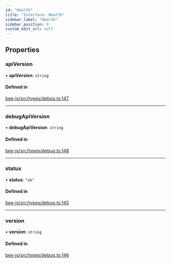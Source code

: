 ```yaml
---
id: "Health"
title: "Interface: Health"
sidebar_label: "Health"
sidebar_position: 0
custom_edit_url: null
---
```


## Properties

### apiVersion

• **apiVersion**: `string`

#### Defined in

[bee-js/src/types/debug.ts:147](https://github.com/ethersphere/bee-js/blob/2c8b9d1/src/types/debug.ts#L147)

___

### debugApiVersion

• **debugApiVersion**: `string`

#### Defined in

[bee-js/src/types/debug.ts:148](https://github.com/ethersphere/bee-js/blob/2c8b9d1/src/types/debug.ts#L148)

___

### status

• **status**: ``"ok"``

#### Defined in

[bee-js/src/types/debug.ts:145](https://github.com/ethersphere/bee-js/blob/2c8b9d1/src/types/debug.ts#L145)

___

### version

• **version**: `string`

#### Defined in

[bee-js/src/types/debug.ts:146](https://github.com/ethersphere/bee-js/blob/2c8b9d1/src/types/debug.ts#L146)
